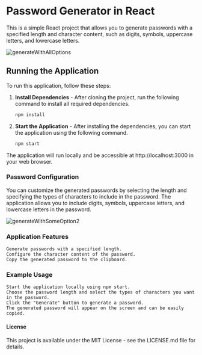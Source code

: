 # Password Generator in React

This is a simple React project that allows you to generate passwords with a specified length and character content, such as digits, symbols, uppercase letters, and lowercase letters.


![generateWithAllOptions](https://github.com/Aegaar/passwordGenenrator/assets/117531984/106f20be-087e-4f78-a416-cf8056438de7)

## Running the Application

To run this application, follow these steps:

1. **Install Dependencies** - After cloning the project, run the following command to install all required dependencies.

   ```bash
   npm install

1. **Start the Application** - After installing the dependencies, you can start the application using the following command.

   ```bash
   npm start

The application will run locally and be accessible at http://localhost:3000 in your web browser.

### Password Configuration

You can customize the generated passwords by selecting the length and specifying the types of characters to include in the password. The application allows you to include digits, symbols, uppercase letters, and lowercase letters in the password.

![generateWithSomeOption2](https://github.com/Aegaar/passwordGenenrator/assets/117531984/8aec4931-3a4c-4a70-8c0d-dc012b00ccdc)

### Application Features

    Generate passwords with a specified length.
    Configure the character content of the password.
    Copy the generated password to the clipboard.

### Example Usage

    Start the application locally using npm start.
    Choose the password length and select the types of characters you want in the password.
    Click the "Generate" button to generate a password.
    The generated password will appear on the screen and can be easily copied.

#### License

This project is available under the MIT License - see the LICENSE.md file for details.
